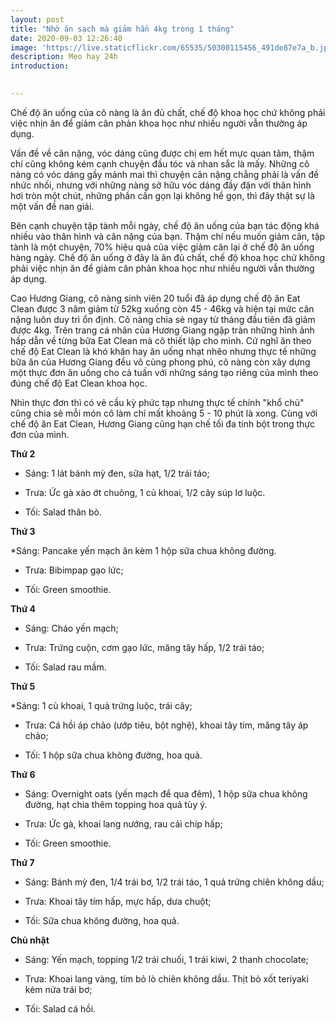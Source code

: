 ```yaml
---
layout: post
title: "Nhờ ăn sạch mà giảm hẳn 4kg trong 1 tháng"
date: 2020-09-03 12:26:40
image: 'https://live.staticflickr.com/65535/50300115456_491de87e7a_b.jpg'
description: Mẹo hay 24h
introduction: 

 
---
```



Chế độ ăn uống của cô nàng là ăn đủ chất, chế độ khoa học chứ không phải việc nhịn ăn để giảm cân phản khoa học như nhiều người vẫn thường áp dụng.

Vấn đề về cân nặng, vóc dáng cũng được chị em hết mực quan tâm, thậm chí cũng không kém cạnh chuyện đầu tóc và nhan sắc là mấy. Những cô nàng có vóc dáng gầy mảnh mai thì chuyện cân nặng chẳng phải là vấn đề nhức nhối, nhưng với những nàng sở hữu vóc dáng đầy đặn với thân hình hơi tròn một chút, những phần cần gọn lại không hề gọn, thì đây thật sự là một vấn đề nan giải.

Bên cạnh chuyện tập tành mỗi ngày, chế độ ăn uống của bạn tác động khá nhiều vào thân hình và cân nặng của bạn. Thậm chí nếu muốn giảm cân, tập tành là một chuyện, 70% hiệu quả của việc giảm cân lại ở chế độ ăn uống hàng ngày. Chế độ ăn uống ở đây là ăn đủ chất, chế độ khoa học chứ không phải việc nhịn ăn để giảm cân phản khoa học như nhiều người vẫn thường áp dụng.

Cao Hương Giang, cô nàng sinh viên 20 tuổi đã áp dụng chế độ ăn Eat Clean được 3 năm giảm từ 52kg xuống còn 45 - 46kg và hiện tại mức cân nặng luôn duy trì ổn định. Cô nàng chia sẻ ngay từ tháng đầu tiên đã giảm được 4kg. Trên trang cá nhân của Hương Giang ngập tràn những hình ảnh hấp dẫn về từng bữa Eat Clean mà cô thiết lập cho mình. Cứ nghĩ ăn theo chế độ Eat Clean là khó khăn hay ăn uống nhạt nhẽo nhưng thực tế những bữa ăn của Hương Giang đều vô cùng phong phú, cô nàng còn xây dựng một thực đơn ăn uống cho cả tuần với những sáng tạo riêng của mình theo đúng chế độ Eat Clean khoa học.

Nhìn thực đơn thì có vẻ cầu kỳ phức tạp nhưng thực tế chính "khổ chủ" cũng chia sẻ mỗi món cô làm chỉ mất khoảng 5 - 10 phút là xong. Cùng với chế độ ăn Eat Clean, Hương Giang cũng hạn chế tối đa tinh bột trong thực đơn của mình.

**Thứ 2**

* Sáng: 1 lát bánh mỳ đen, sữa hạt, 1/2 trái táo;

* Trưa: Ức gà xào ớt chuông, 1 củ khoai, 1/2 cây súp lơ luộc.

* Tối: Salad thăn bò.


**Thứ 3**

*Sáng: Pancake yến mạch ăn kèm 1 hộp sữa chua không đường.

* Trưa: Bibimpap gạo lức;

* Tối: Green smoothie.


**Thứ 4**

* Sáng: Cháo yến mạch;

* Trưa: Trứng cuộn, cơm gạo lức, măng tây hấp, 1/2 trái táo;

* Tối: Salad rau mầm.


**Thứ 5**

*Sáng: 1 củ khoai, 1 quả trứng luộc, trái cây;

* Trưa: Cá hồi áp chảo (ướp tiêu, bột nghệ), khoai tây tím, măng tây áp chảo;

* Tối: 1 hộp sữa chua không đường, hoa quả.


**Thứ 6**

* Sáng: Overnight oats (yến mạch để qua đêm), 1 hộp sữa chua không đường, hạt chia thêm topping hoa quả tùy ý.

* Trưa: Ức gà, khoai lang nướng, rau cải chíp hấp;

* Tối: Green smoothie.


**Thứ 7**

* Sáng: Bánh mỳ đen, 1/4 trái bơ, 1/2 trái táo, 1 quả trứng chiên không dầu;

* Trưa: Khoai tây tím hấp, mực hấp, dưa chuột;

* Tối: Sữa chua không đường, hoa quả.


**Chủ nhật**

* Sáng: Yến mạch, topping 1/2 trái chuối, 1 trái kiwi, 2 thanh chocolate;

* Trưa: Khoai lang vàng, tím bỏ lò chiên không dầu. Thịt bò xốt teriyaki kèm nửa trái bơ;

* Tối: Salad cá hồi.


